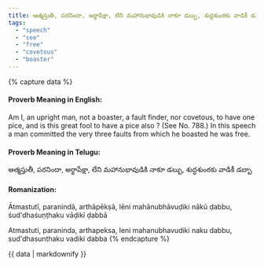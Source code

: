 ```yaml
---
title: ఆత్మస్తుతీ, పరనిందా, అర్థాపేక్షా, లేని మహానుభావుడికి నాకూ డబ్బు, శుద్ధశుంఠకు వాడికీ డబ్బా
tags:
  - "speech"
  - "see"
  - "free"
  - "covetous"
  - "boaster"
---
```


{% capture data %}
#### Proverb Meaning in English:
Am I, an upright man, not a boaster, a fault finder, nor covetous, to have one pice, and is this great fool to have a pice also ?
(See No. 788.)
In this speech a man committed the very three faults from which he boasted he was free.

#### Proverb Meaning in Telugu:
ఆత్మస్తుతీ, పరనిందా, అర్థాపేక్షా, లేని మహానుభావుడికి నాకూ డబ్బు, శుద్ధశుంఠకు వాడికీ డబ్బా

#### Romanization:
Ātmastutī, paranindā, arthāpēkṣā, lēni mahānubhāvuḍiki nākū ḍabbu, śud'dhaśuṇṭhaku vāḍikī ḍabbā

Atmastuti, paraninda, arthapeksa, leni mahanubhavudiki naku dabbu, sud'dhasunthaku vadiki dabba
{% endcapture %}

{{ data | markdownify }}

